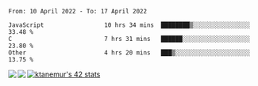 <!--START_SECTION:waka-->

```text
From: 10 April 2022 - To: 17 April 2022

JavaScript                 10 hrs 34 mins  ████████▒░░░░░░░░░░░░░░░░   33.48 %
C                          7 hrs 31 mins   ██████░░░░░░░░░░░░░░░░░░░   23.80 %
Other                      4 hrs 20 mins   ███▒░░░░░░░░░░░░░░░░░░░░░   13.75 %
```

<!--END_SECTION:waka-->
<a href="https://github.com/anuraghazra/github-readme-stats">
  <img align="left" src="https://github-readme-stats.vercel.app/api?username=Tanesan&count_private=true&show_icons=true" />
<img align="left" src="https://github-readme-stats.vercel.app/api/top-langs/?username=Tanesan" />
</a>

[![ktanemur's 42 stats](https://badge42.vercel.app/api/v2/cl1wslf6s002109l771rng2w8/stats?cursusId=21&coalitionId=62)](https://github.com/JaeSeoKim/badge42)
